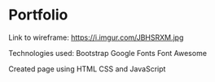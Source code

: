 # Portfolio
Link to wireframe: https://i.imgur.com/JBHSRXM.jpg

Technologies used:
Bootstrap
Google Fonts
Font Awesome

Created page using HTML CSS and JavaScript
